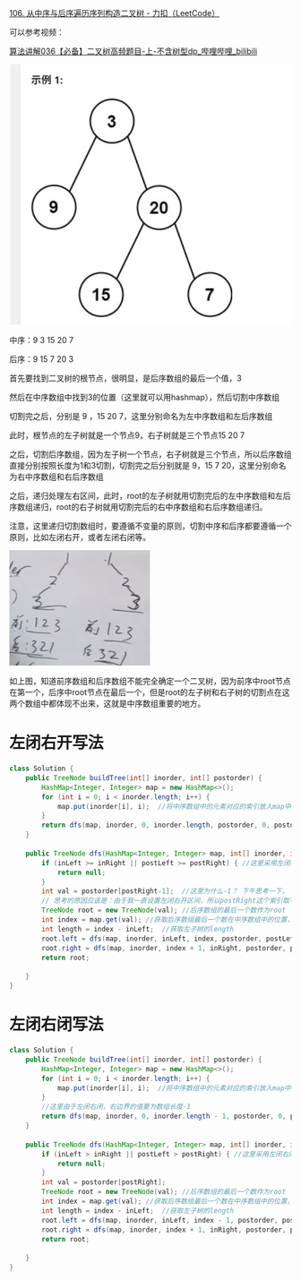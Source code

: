 [106. 从中序与后序遍历序列构造二叉树 - 力扣（LeetCode）](https://leetcode.cn/problems/construct-binary-tree-from-inorder-and-postorder-traversal/)



可以参考视频：

[算法讲解036【必备】二叉树高频题目-上-不含树型dp_哔哩哔哩_bilibili](https://www.bilibili.com/video/BV1Rp4y1g7ys/?spm_id_from=333.999.0.0&vd_source=96c1635797a0d7626fb60e973a29da38)





![{0505658B-3243-4949-877D-3599784B13A6}](assets/{0505658B-3243-4949-877D-3599784B13A6}.png)

中序：9 3 15 20 7

后序：9 15 7 20 3

首先要找到二叉树的根节点，很明显，是后序数组的最后一个值，3

然后在中序数组中找到3的位置（这里就可以用hashmap），然后切割中序数组

切割完之后，分别是 9 ，15 20 7，这里分别命名为左中序数组和左后序数组

此时，根节点的左子树就是一个节点9，右子树就是三个节点15 20 7

之后，切割后序数组，因为左子树一个节点，右子树就是三个节点，所以后序数组直接分别按照长度为1和3切割，切割完之后分别就是 9，15 7 20，这里分别命名为右中序数组和右后序数组

之后，递归处理左右区间，此时，root的左子树就用切割完后的左中序数组和左后序数组递归，root的右子树就用切割完后的右中序数组和右后序数组递归。

注意，这里递归切割数组时，要遵循不变量的原则，切割中序和后序都要遵循一个原则，比如左闭右开，或者左闭右闭等。







![{E895B30D-5932-462C-B0AB-2EEE97F4A091}](assets/{E895B30D-5932-462C-B0AB-2EEE97F4A091}.png)

如上图，知道前序数组和后序数组不能完全确定一个二叉树，因为前序中root节点在第一个，后序中root节点在最后一个，但是root的左子树和右子树的切割点在这两个数组中都体现不出来，这就是中序数组重要的地方。



# 左闭右开写法

```java
class Solution {
    public TreeNode buildTree(int[] inorder, int[] postorder) {
        HashMap<Integer, Integer> map = new HashMap<>();
        for (int i = 0; i < inorder.length; i++) {
            map.put(inorder[i], i);  //将中序数组中的元素对应的索引放入map中，方便切割时查找
        }
        return dfs(map, inorder, 0, inorder.length, postorder, 0, postorder.length);
    }

    public TreeNode dfs(HashMap<Integer, Integer> map, int[] inorder, int inLeft, int inRight, int[] postorder, int postLeft, int postRight) {
        if (inLeft >= inRight || postLeft >= postRight) { //这里采用左闭右开的不变规则，这样结束条件就是>=，而不是>。
            return null;
        }
        int val = postorder[postRight-1];  //这里为什么-1？ 下午思考一下，
        // 思考的原因应该是：由于我一直设置左闭右开区间，所以postRight这个索引取不到，因为右开
        TreeNode root = new TreeNode(val); //后序数组的最后一个数作为root
        int index = map.get(val); //获取后序数组最后一个数在中序数组中的位置，方便切割。
        int length = index - inLeft;  //获取左子树的length
        root.left = dfs(map, inorder, inLeft, index, postorder, postLeft, postLeft + length);
        root.right = dfs(map, inorder, index + 1, inRight, postorder, postLeft + length, postRight - 1);
        return root;

    }
}
```





# 左闭右闭写法

```java
class Solution {
    public TreeNode buildTree(int[] inorder, int[] postorder) {
        HashMap<Integer, Integer> map = new HashMap<>();
        for (int i = 0; i < inorder.length; i++) {
            map.put(inorder[i], i);  //将中序数组中的元素对应的索引放入map中，方便切割时查找
        }
        //这里由于左闭右闭，右边界的值要为数组长度-1
        return dfs(map, inorder, 0, inorder.length - 1, postorder, 0, postorder.length - 1);
    }

    public TreeNode dfs(HashMap<Integer, Integer> map, int[] inorder, int inLeft, int inRight, int[] postorder, int postLeft, int postRight) {
        if (inLeft > inRight || postLeft > postRight) { //这里采用左闭右闭的不变规则，这样结束条件就是>=，而不是>。
            return null;
        }
        int val = postorder[postRight];
        TreeNode root = new TreeNode(val); //后序数组的最后一个数作为root
        int index = map.get(val); //获取后序数组最后一个数在中序数组中的位置，方便切割。
        int length = index - inLeft;  //获取左子树的length
        root.left = dfs(map, inorder, inLeft, index - 1, postorder, postLeft, postLeft + length - 1);
        root.right = dfs(map, inorder, index + 1, inRight, postorder, postLeft + length, postRight - 1);
        return root;

    }
}
```
